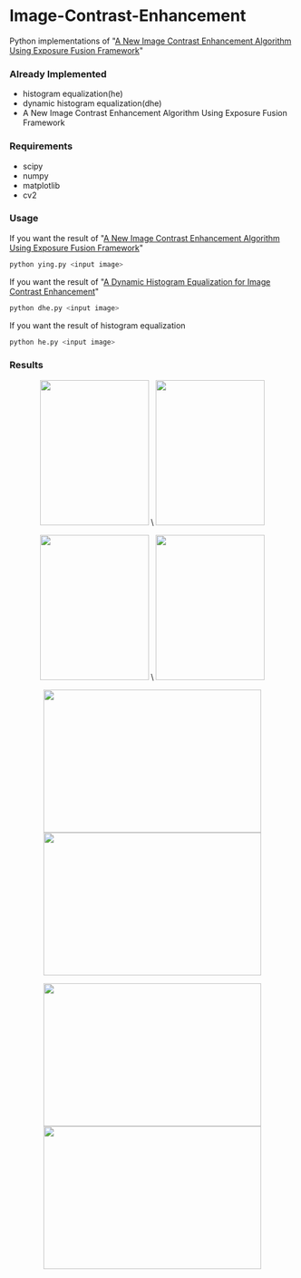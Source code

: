 # Image-Contrast-Enhancement

Python implementations of "[A New Image Contrast Enhancement Algorithm Using Exposure Fusion Framework](https://baidut.github.io/OpenCE/caip2017.html)"

### Already Implemented

- histogram equalization(he)
- dynamic histogram equalization(dhe)
- A New Image Contrast Enhancement Algorithm Using Exposure Fusion Framework

### Requirements

- scipy
- numpy
- matplotlib
- cv2
<!-- - skimage -->

### Usage

If you want the result of "[A New Image Contrast Enhancement Algorithm Using Exposure Fusion Framework](https://baidut.github.io/OpenCE/caip2017.html)"

```sh
python ying.py <input image>
```

If you want the result of "[A Dynamic Histogram Equalization for Image Contrast Enhancement](https://ieeexplore.ieee.org/document/4266947/)"

```sh
python dhe.py <input image>
```

If you want the result of histogram equalization

```sh
python he.py <input image>
```

### Results

<p align='center'>
  <img src='testdata/01.jpg' height='256' width='192'/> \
  <img src='result/ying/01.jpg' height='256' width='192'/>
</p>

<p align='center'>
  <img src='testdata/03.jpg' height='256' width='192'/> \
  <img src='result/ying/03.jpg' height='256' width='192'/>
</p>

<p align='center'>
  <img src='testdata/02.jpg' height='252' width='384'/>
  <img src='result/ying/02.jpg' height='252' width='384'/>
</p>

<p align='center'>
  <img src='testdata/04.jpg' height='252' width='384'/>
  <img src='result/ying/04.jpg' height='252' width='384'/>
</p>
